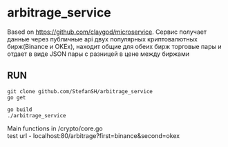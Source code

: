 # arbitrage_service
Based on https://github.com/claygod/microservice.
Сервис получает данные через публичные api двух популярных криптовалютных бирж(Binance и OKEx), находит общие для обеих бирж торговые пары и отдает в виде JSON пары с разницей в цене между биржами

## RUN

```golang
git clone github.com/StefanSH/arbitrage_service
go get
```

```GET
go build
./arbitrage_service
```
   
Main functions in /crypto/core.go </br>
test url - localhost:80/arbitrage?first=binance&second=okex

